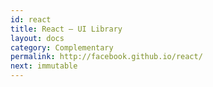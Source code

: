 ```yaml
---
id: react
title: React – UI Library
layout: docs
category: Complementary
permalink: http://facebook.github.io/react/
next: immutable
---
```

